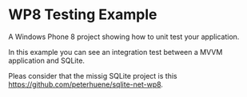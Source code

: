 WP8 Testing Example
=================

A Windows Phone 8 project showing how to unit test your application. 

In this example you can see an integration test between a MVVM application and SQLite.

Pleas consider that the missig SQLite project is this https://github.com/peterhuene/sqlite-net-wp8.
